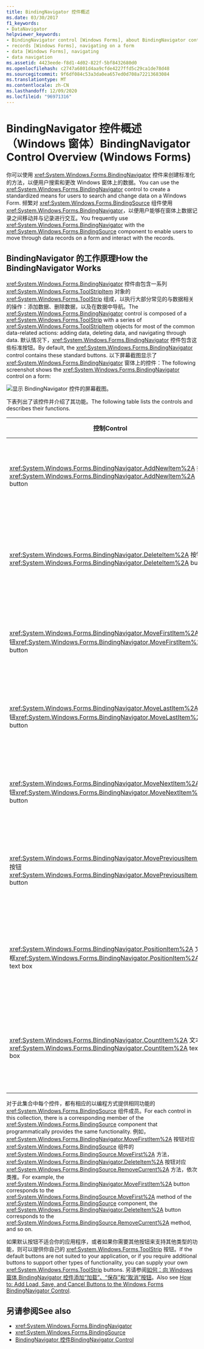 ```yaml
---
title: BindingNavigator 控件概述
ms.date: 03/30/2017
f1_keywords:
- DataNavigator
helpviewer_keywords:
- BindingNavigator control [Windows Forms], about BindingNavigator control
- records [Windows Forms], navigating on a form
- data [Windows Forms], navigating
- data navigation
ms.assetid: 4423eede-f8d1-4d02-822f-5bf8432680d0
ms.openlocfilehash: c2747a6801d4aa9cfde4227ffd5c29ca1de78d48
ms.sourcegitcommit: 9f6df084c53a3da0ea657ed0d708a72213683084
ms.translationtype: MT
ms.contentlocale: zh-CN
ms.lasthandoff: 12/09/2020
ms.locfileid: "96971316"
---
```

# <a name="bindingnavigator-control-overview-windows-forms"></a><span data-ttu-id="aa1bc-102">BindingNavigator 控件概述（Windows 窗体）</span><span class="sxs-lookup"><span data-stu-id="aa1bc-102">BindingNavigator Control Overview (Windows Forms)</span></span>
<span data-ttu-id="aa1bc-103">你可以使用 <xref:System.Windows.Forms.BindingNavigator> 控件来创建标准化的方法，以便用户搜索和更改 Windows 窗体上的数据。</span><span class="sxs-lookup"><span data-stu-id="aa1bc-103">You can use the <xref:System.Windows.Forms.BindingNavigator> control to create a standardized means for users to search and change data on a Windows Form.</span></span> <span data-ttu-id="aa1bc-104">频繁对 <xref:System.Windows.Forms.BindingSource> 组件使用 <xref:System.Windows.Forms.BindingNavigator>，以便用户能够在窗体上数据记录之间移动并与记录进行交互。</span><span class="sxs-lookup"><span data-stu-id="aa1bc-104">You frequently use <xref:System.Windows.Forms.BindingNavigator> with the <xref:System.Windows.Forms.BindingSource> component to enable users to move through data records on a form and interact with the records.</span></span>  
  
## <a name="how-the-bindingnavigator-works"></a><span data-ttu-id="aa1bc-105">BindingNavigator 的工作原理</span><span class="sxs-lookup"><span data-stu-id="aa1bc-105">How the BindingNavigator Works</span></span>  

 <span data-ttu-id="aa1bc-106"><xref:System.Windows.Forms.BindingNavigator> 控件由包含一系列 <xref:System.Windows.Forms.ToolStripItem> 对象的 <xref:System.Windows.Forms.ToolStrip> 组成，以执行大部分常见的与数据相关的操作：添加数据、删除数据，以及在数据中导航。</span><span class="sxs-lookup"><span data-stu-id="aa1bc-106">The <xref:System.Windows.Forms.BindingNavigator> control is composed of a <xref:System.Windows.Forms.ToolStrip> with a series of <xref:System.Windows.Forms.ToolStripItem> objects for most of the common data-related actions: adding data, deleting data, and navigating through data.</span></span> <span data-ttu-id="aa1bc-107">默认情况下，<xref:System.Windows.Forms.BindingNavigator> 控件包含这些标准按钮。</span><span class="sxs-lookup"><span data-stu-id="aa1bc-107">By default, the <xref:System.Windows.Forms.BindingNavigator> control contains these standard buttons.</span></span> <span data-ttu-id="aa1bc-108">以下屏幕截图显示了 <xref:System.Windows.Forms.BindingNavigator> 窗体上的控件：</span><span class="sxs-lookup"><span data-stu-id="aa1bc-108">The following screenshot shows the <xref:System.Windows.Forms.BindingNavigator> control on a form:</span></span>
  
 ![显示 BindingNavigator 控件的屏幕截图。](./media/bindingnavigator-control-overview-windows-forms/bindingnavigator-control-form.gif)  
  
 <span data-ttu-id="aa1bc-110">下表列出了该控件并介绍了其功能。</span><span class="sxs-lookup"><span data-stu-id="aa1bc-110">The following table lists the controls and describes their functions.</span></span>  
  
|<span data-ttu-id="aa1bc-111">控制</span><span class="sxs-lookup"><span data-stu-id="aa1bc-111">Control</span></span>|<span data-ttu-id="aa1bc-112">函数</span><span class="sxs-lookup"><span data-stu-id="aa1bc-112">Function</span></span>|  
|-------------|--------------|  
|<span data-ttu-id="aa1bc-113"><xref:System.Windows.Forms.BindingNavigator.AddNewItem%2A> 按钮</span><span class="sxs-lookup"><span data-stu-id="aa1bc-113"><xref:System.Windows.Forms.BindingNavigator.AddNewItem%2A> button</span></span>|<span data-ttu-id="aa1bc-114">将新行插入到基础数据源。</span><span class="sxs-lookup"><span data-stu-id="aa1bc-114">Inserts a new row into the underlying data source.</span></span>|  
|<span data-ttu-id="aa1bc-115"><xref:System.Windows.Forms.BindingNavigator.DeleteItem%2A> 按钮</span><span class="sxs-lookup"><span data-stu-id="aa1bc-115"><xref:System.Windows.Forms.BindingNavigator.DeleteItem%2A> button</span></span>|<span data-ttu-id="aa1bc-116">从基础数据源中删除当前行。</span><span class="sxs-lookup"><span data-stu-id="aa1bc-116">Deletes the current row from the underlying data source.</span></span>|  
|<span data-ttu-id="aa1bc-117"><xref:System.Windows.Forms.BindingNavigator.MoveFirstItem%2A> 按钮</span><span class="sxs-lookup"><span data-stu-id="aa1bc-117"><xref:System.Windows.Forms.BindingNavigator.MoveFirstItem%2A> button</span></span>|<span data-ttu-id="aa1bc-118">移动到基础数据源中的第一项。</span><span class="sxs-lookup"><span data-stu-id="aa1bc-118">Moves to the first item in the underlying data source.</span></span>|  
|<span data-ttu-id="aa1bc-119"><xref:System.Windows.Forms.BindingNavigator.MoveLastItem%2A> 按钮</span><span class="sxs-lookup"><span data-stu-id="aa1bc-119"><xref:System.Windows.Forms.BindingNavigator.MoveLastItem%2A> button</span></span>|<span data-ttu-id="aa1bc-120">移动到基础数据源中的最后一项。</span><span class="sxs-lookup"><span data-stu-id="aa1bc-120">Moves to the last item in the underlying data source.</span></span>|  
|<span data-ttu-id="aa1bc-121"><xref:System.Windows.Forms.BindingNavigator.MoveNextItem%2A> 按钮</span><span class="sxs-lookup"><span data-stu-id="aa1bc-121"><xref:System.Windows.Forms.BindingNavigator.MoveNextItem%2A> button</span></span>|<span data-ttu-id="aa1bc-122">移动到基础数据源中的下一项。</span><span class="sxs-lookup"><span data-stu-id="aa1bc-122">Moves to the next item in the underlying data source.</span></span>|  
|<span data-ttu-id="aa1bc-123"><xref:System.Windows.Forms.BindingNavigator.MovePreviousItem%2A> 按钮</span><span class="sxs-lookup"><span data-stu-id="aa1bc-123"><xref:System.Windows.Forms.BindingNavigator.MovePreviousItem%2A> button</span></span>|<span data-ttu-id="aa1bc-124">移动到基础数据源中的上一项。</span><span class="sxs-lookup"><span data-stu-id="aa1bc-124">Moves to the previous item in the underlying data source.</span></span>|  
|<span data-ttu-id="aa1bc-125"><xref:System.Windows.Forms.BindingNavigator.PositionItem%2A> 文本框</span><span class="sxs-lookup"><span data-stu-id="aa1bc-125"><xref:System.Windows.Forms.BindingNavigator.PositionItem%2A> text box</span></span>|<span data-ttu-id="aa1bc-126">返回基础数据源中的当前位置。</span><span class="sxs-lookup"><span data-stu-id="aa1bc-126">Returns the current position within the underlying data source.</span></span>|  
|<span data-ttu-id="aa1bc-127"><xref:System.Windows.Forms.BindingNavigator.CountItem%2A> 文本框</span><span class="sxs-lookup"><span data-stu-id="aa1bc-127"><xref:System.Windows.Forms.BindingNavigator.CountItem%2A> text box</span></span>|<span data-ttu-id="aa1bc-128">返回基础数据源中的总项数。</span><span class="sxs-lookup"><span data-stu-id="aa1bc-128">Returns the total number of items in the underlying data source.</span></span>|  
  
 <span data-ttu-id="aa1bc-129">对于此集合中每个控件，都有相应的以编程方式提供相同功能的 <xref:System.Windows.Forms.BindingSource> 组件成员。</span><span class="sxs-lookup"><span data-stu-id="aa1bc-129">For each control in this collection, there is a corresponding member of the <xref:System.Windows.Forms.BindingSource> component that programmatically provides the same functionality.</span></span> <span data-ttu-id="aa1bc-130">例如，<xref:System.Windows.Forms.BindingNavigator.MoveFirstItem%2A> 按钮对应 <xref:System.Windows.Forms.BindingSource> 组件的 <xref:System.Windows.Forms.BindingSource.MoveFirst%2A> 方法，<xref:System.Windows.Forms.BindingNavigator.DeleteItem%2A> 按钮对应 <xref:System.Windows.Forms.BindingSource.RemoveCurrent%2A> 方法，依次类推。</span><span class="sxs-lookup"><span data-stu-id="aa1bc-130">For example, the <xref:System.Windows.Forms.BindingNavigator.MoveFirstItem%2A> button corresponds to the <xref:System.Windows.Forms.BindingSource.MoveFirst%2A> method of the <xref:System.Windows.Forms.BindingSource> component, the <xref:System.Windows.Forms.BindingNavigator.DeleteItem%2A> button corresponds to the <xref:System.Windows.Forms.BindingSource.RemoveCurrent%2A> method, and so on.</span></span>  
  
 <span data-ttu-id="aa1bc-131">如果默认按钮不适合你的应用程序，或者如果你需要其他按钮来支持其他类型的功能，则可以提供你自己的 <xref:System.Windows.Forms.ToolStrip> 按钮。</span><span class="sxs-lookup"><span data-stu-id="aa1bc-131">If the default buttons are not suited to your application, or if you require additional buttons to support other types of functionality, you can supply your own <xref:System.Windows.Forms.ToolStrip> buttons.</span></span> <span data-ttu-id="aa1bc-132">另请参阅[如何：向 Windows 窗体 BindingNavigator 控件添加“加载”、“保存”和“取消”按钮](load-save-and-cancel-bindingnavigator.md)。</span><span class="sxs-lookup"><span data-stu-id="aa1bc-132">Also see [How to: Add Load, Save, and Cancel Buttons to the Windows Forms BindingNavigator Control](load-save-and-cancel-bindingnavigator.md).</span></span>  
  
## <a name="see-also"></a><span data-ttu-id="aa1bc-133">另请参阅</span><span class="sxs-lookup"><span data-stu-id="aa1bc-133">See also</span></span>

- <xref:System.Windows.Forms.BindingNavigator>
- <xref:System.Windows.Forms.BindingSource>
- [<span data-ttu-id="aa1bc-134">BindingNavigator 控件</span><span class="sxs-lookup"><span data-stu-id="aa1bc-134">BindingNavigator Control</span></span>](bindingnavigator-control-windows-forms.md)
